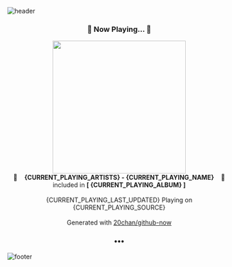 ![header](https://capsule-render.vercel.app/api?type=wave&height=170&section=header&fontColor=090707&fontAlignX=45&fontAlignY=65&fontSize=100)

<h3 align="center">🎵 Now Playing... 🎵</h3>
<p align="center">
  <a href="{CURRENT_PLAYING_URL}">
    <img width="300" src="{CURRENT_PLAYING_ALBUM_SRC}">
  </a>
  <br>
  🎵&nbsp&nbsp&nbsp <b>{CURRENT_PLAYING_ARTISTS} - {CURRENT_PLAYING_NAME}</b> &nbsp&nbsp&nbsp🎵
  <br>
  included in <b>[ {CURRENT_PLAYING_ALBUM} ]</b>
  
  <br />
  <br />
  {CURRENT_PLAYING_LAST_UPDATED} Playing on {CURRENT_PLAYING_SOURCE}
  <br />
  <br />
  Generated with <a href="https://github.com/20chan/github-now">20chan/github-now</a>
</p>

<h3 align="center">•••</h3>

![footer](https://capsule-render.vercel.app/api?type=wave&height=150&section=footer)
